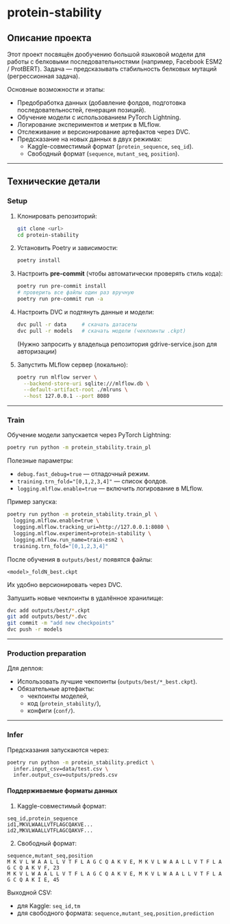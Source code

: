 # protein-stability

## Описание проекта

Этот проект посвящён дообучению большой языковой модели для работы с белковыми
последовательностями (например, Facebook ESM2 / ProtBERT). Задача —
предсказывать стабильность белковых мутаций (регрессионная задача).

Основные возможности и этапы:

- Предобработка данных (добавление фолдов, подготовка последовательностей,
  генерация позиций).
- Обучение модели с использованием PyTorch Lightning.
- Логирование экспериментов и метрик в MLflow.
- Отслеживание и версионирование артефактов через DVC.
- Предсказание на новых данных в двух режимах:
  - Kaggle-совместимый формат (`protein_sequence`, `seq_id`).
  - Свободный формат (`sequence`, `mutant_seq`, `position`).

---

## Технические детали

### Setup

1. Клонировать репозиторий:

   ```bash
   git clone <url>
   cd protein-stability
   ```

2. Установить Poetry и зависимости:

   ```bash
   poetry install
   ```

3. Настроить **pre-commit** (чтобы автоматически проверять стиль кода):

   ```bash
   poetry run pre-commit install
   # проверить все файлы один раз вручную
   poetry run pre-commit run -a
   ```

4. Настроить DVC и подтянуть данные и модели:

   ```bash
   dvc pull -r data     # скачать датасеты
   dvc pull -r models   # скачать модели (чекпоинты .ckpt)
   ```

   (Нужно запросить у владельца репозитория gdrive-service.json для авторизации)

5. Запустить MLflow сервер (локально):
   ```bash
   poetry run mlflow server \
     --backend-store-uri sqlite:///mlflow.db \
     --default-artifact-root ./mlruns \
     --host 127.0.0.1 --port 8080
   ```

---

### Train

Обучение модели запускается через PyTorch Lightning:

```bash
poetry run python -m protein_stability.train_pl
```

Полезные параметры:

- `debug.fast_debug=true` — отладочный режим.
- `training.trn_fold="[0,1,2,3,4]"` — список фолдов.
- `logging.mlflow.enable=true` — включить логирование в MLflow.

Пример запуска:

```bash
poetry run python -m protein_stability.train_pl \
  logging.mlflow.enable=true \
  logging.mlflow.tracking_uri=http://127.0.0.1:8080 \
  logging.mlflow.experiment=protein-stability \
  logging.mlflow.run_name=train-esm2 \
  training.trn_fold="[0,1,2,3,4]"
```

После обучения в `outputs/best/` появятся файлы:

```
<model>_foldN_best.ckpt
```

Их удобно версионировать через DVC.

Запушить новые чекпоинты в удалённое хранилище:

```bash
dvc add outputs/best/*.ckpt
git add outputs/best/*.dvc
git commit -m "add new checkpoints"
dvc push -r models
```

---

### Production preparation

Для деплоя:

- Использовать лучшие чекпоинты (`outputs/best/*_best.ckpt`).
- Обязательные артефакты:
  - чекпоинты моделей,
  - код (`protein_stability/`),
  - конфиги (`conf/`).

---

### Infer

Предсказания запускаются через:

```bash
poetry run python -m protein_stability.predict \
  infer.input_csv=data/test.csv \
  infer.output_csv=outputs/preds.csv
```

#### Поддерживаемые форматы данных

1. Kaggle-совместимый формат:

```csv
seq_id,protein_sequence
id1,MKVLWAALLVTFLAGCQAKVE...
id2,MKVLWAALLVTFLAGCQAKVF...
```

2. Свободный формат:

```csv
sequence,mutant_seq,position
M K V L W A A L L V T F L A G C Q A K V E, M K V L W A A L L V T F L A G C Q A K V F, 23
M K V L W A A L L V T F L A G C Q A K V E, M K V L W A A L L V T F L A G C Q A K I E, 45
```

Выходной CSV:

- для Kaggle: `seq_id,tm`
- для свободного формата: `sequence,mutant_seq,position,prediction`
